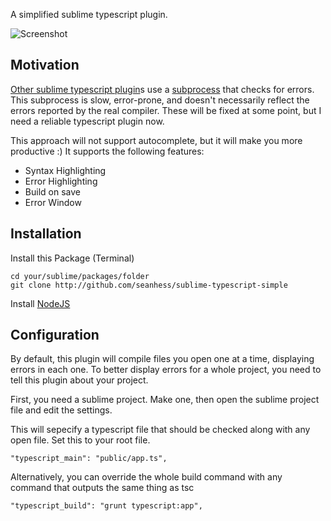A simplified sublime typescript plugin. 

![Screenshot](http://i.imgur.com/PHG6v39.png)

Motivation
----------

[Other sublime typescript plugin][t3s]s use a [subprocess][tss] that checks for errors. This subprocess is slow, error-prone, and doesn't necessarily reflect the errors reported by the real compiler. These will be fixed at some point, but I need a reliable typescript plugin now. 

This approach will not support autocomplete, but it will make you more productive :) It supports the following features:

- Syntax Highlighting
- Error Highlighting
- Build on save
- Error Window

Installation
------------

Install this Package (Terminal)

```
cd your/sublime/packages/folder
git clone http://github.com/seanhess/sublime-typescript-simple
```

Install [NodeJS](http://nodejs.org)

Configuration
-------------

By default, this plugin will compile files you open one at a time, displaying errors in each one. To better display errors for a whole project, you need to tell this plugin about your project. 

First, you need a sublime project. Make one, then open the sublime project file and edit the settings.

This will sepecify a typescript file that should be checked along with any open file. Set this to your root file. 

    "typescript_main": "public/app.ts",


Alternatively, you can override the whole build command with any command that outputs the same thing as tsc

    "typescript_build": "grunt typescript:app",

[t3s]: https://github.com/Railk/T3S
[tss]: https://github.com/clausreinke/typescript-tools
[simple]: github.com/seanhess/sublime-typescript-simple